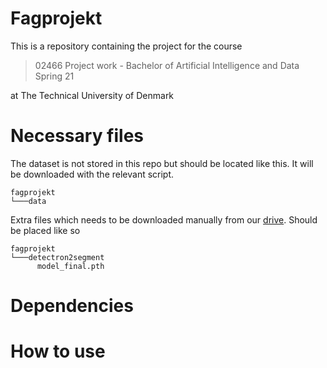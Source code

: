 # Fagprojekt

This is a repository containing the project for the course
> 02466 Project work - Bachelor of Artificial Intelligence and Data Spring 21

at The Technical University of Denmark

# Necessary files
The dataset is not stored in this repo but should be located like this. It will be downloaded with the relevant script.

```
fagprojekt
└───data
```

Extra files which needs to be downloaded manually from our [drive](https://drive.google.com/file/d/1AaTLZmJ99lKCHlpNMhamrgmljf-4N1WJ/view?usp=sharing). Should be placed like so
```
fagprojekt
└───detectron2segment
      model_final.pth
```
# Dependencies

# How to use
